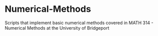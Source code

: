 # Numerical-Methods
Scripts that implement basic numerical methods covered in MATH 314 - Numerical Methods at the University of Bridgeport
